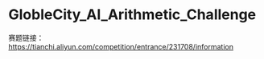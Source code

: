 # GlobleCity_AI_Arithmetic_Challenge

赛题链接： https://tianchi.aliyun.com/competition/entrance/231708/information